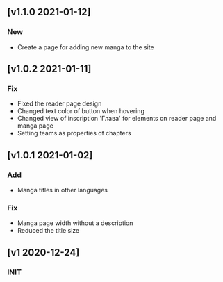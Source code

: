 ## [v1.1.0 2021-01-12]
### New
  - Create a page for adding new manga to the site

## [v1.0.2 2021-01-11]
### Fix
  - Fixed the reader page design
  - Changed text color of button when hovering
  - Changed view of inscription 'Глава' for elements on reader page and manga page
  - Setting teams as properties of chapters

## [v1.0.1 2021-01-02]
### Add
  - Manga titles in other languages

### Fix
  - Manga page width without a description
  - Reduced the title size

## [v1 2020-12-24]
### INIT